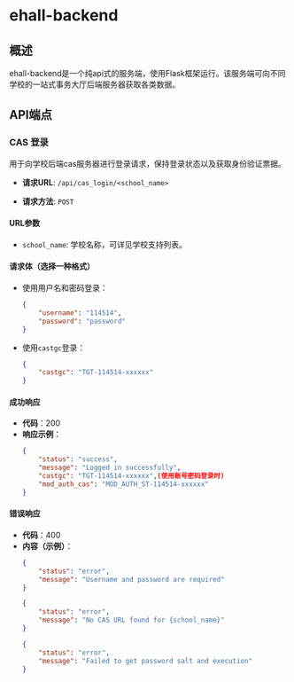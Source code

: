# ehall-backend

## 概述
ehall-backend是一个纯api式的服务端，使用Flask框架运行。该服务端可向不同学校的一站式事务大厅后端服务器获取各类数据。

## API端点

### CAS 登录

用于向学校后端cas服务器进行登录请求，保持登录状态以及获取身份验证票据。

- **请求URL**:
  `/api/cas_login/<school_name>`

- **请求方法**:
  `POST`

#### URL参数

- `school_name`: 学校名称，可详见学校支持列表。

#### 请求体（选择一种格式）

- 使用用户名和密码登录：
  ```json
  {
      "username": "114514",
      "password": "password"
  }
  ```

- 使用`castgc`登录：
  ```json
  {
      "castgc": "TGT-114514-xxxxxx"
  }
  ```

#### 成功响应

- **代码**：200
- **响应示例**：
  ```json
  {
      "status": "success",
      "message": "Logged in successfully",
      "castgc": "TGT-114514-xxxxxx",(使用账号密码登录时)
      "mod_auth_cas": "MOD_AUTH_ST-114514-xxxxxx"
  }
  ```

#### 错误响应

- **代码**：400
- **内容（示例）**：
  ```json
  {
      "status": "error",
      "message": "Username and password are required"
  }
  ```
  ```json
  {
      "status": "error",
      "message": "No CAS URL found for {school_name}"
  }
  ```
  ```json
  {
      "status": "error",
      "message": "Failed to get password salt and execution"
  }
  ```
